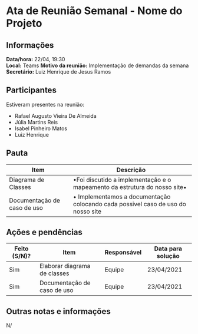 # Ata de Reunião Semanal - Nome do Projeto

## Informações
**Data/hora:** 22/04, 19:30  
**Local:** Teams 
**Motivo da reunião:** Implementação de demandas da semana
**Secretário:** Luiz Henrique de Jesus Ramos  

## Participantes
Estiveram presentes na reunião:
- Rafael Augusto Vieira De Almeida
- Júlia Martins Reis
- Isabel Pinheiro Matos
- Luiz Henrique

## Pauta

Item | Descrição
---- | ----
Diagrama de Classes | •Foi discutido a implementação e o mapeamento da estrutura do nosso site• <br>
Documentação de caso de uso | • Implementamos a documentação colocando cada possivel caso de uso do nosso site


## Ações e pendências
| Feito (S/N)? | Item | Responsável | Data para solução |
| ---- | ---- | ---- | ---- |
|Sim | Elaborar diagrama de classes | Equipe | 23/04/2021 |
|Sim |Documentação de caso de uso | Equipe | 23/04/2021 |

## Outras notas e informações
N/
